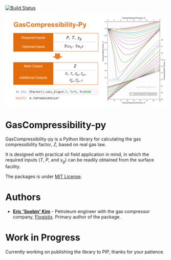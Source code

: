 [![Build Status](https://app.travis-ci.com/aegis4048/GasCompressibiltiy-py.svg?branch=main)](https://app.travis-ci.com/aegis4048/GasCompressibiltiy-py)

<img src="/misc/intro_image.png" alt="Alt text" title="Optional title">

# GasCompressibility-py
GasCompressibility-py is a Python library for calculating the gas compressibility factor, $`Z`$, based on real gas law. 

It is designed with practical oil field application in mind, in which the required inputs ($`T`$, $`P`$, and $`\gamma_{g}`$) can be readily obtained from the surface facility. 

The packages is under [MIT License](https://github.com/aegis4048/GasCompressibiltiy-py/blob/main/LICENSE).


# Authors

* __[Eric 'Soobin' Kim](https://github.com/aegis4048)__ - Petroleum engineer with the gas compressor company, [Flogistix](https://flogistix.com/). Primary author of the package.

# Work in Progress
Currently working on publishing the library to PIP, thanks for your patience.

